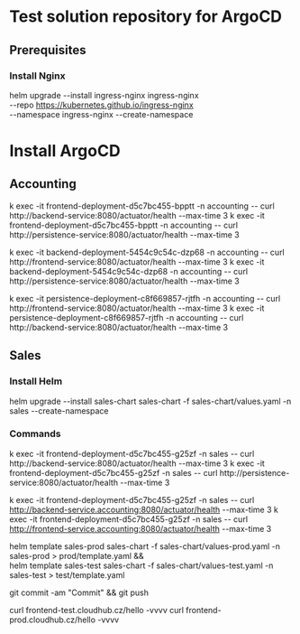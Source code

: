 # Test solution repository for ArgoCD

## Prerequisites
### Install Nginx
helm upgrade --install ingress-nginx ingress-nginx \
--repo https://kubernetes.github.io/ingress-nginx \
--namespace ingress-nginx --create-namespace

# Install ArgoCD


## Accounting
k exec -it frontend-deployment-d5c7bc455-bpptt -n accounting -- curl http://backend-service:8080/actuator/health --max-time 3
k exec -it frontend-deployment-d5c7bc455-bpptt -n accounting -- curl http://persistence-service:8080/actuator/health --max-time 3

k exec -it backend-deployment-5454c9c54c-dzp68 -n accounting -- curl http://frontend-service:8080/actuator/health --max-time 3
k exec -it backend-deployment-5454c9c54c-dzp68 -n accounting -- curl http://persistence-service:8080/actuator/health --max-time 3

k exec -it persistence-deployment-c8f669857-rjtfh -n accounting -- curl http://frontend-service:8080/actuator/health --max-time 3
k exec -it persistence-deployment-c8f669857-rjtfh -n accounting -- curl http://backend-service:8080/actuator/health --max-time 3

## Sales
### Install Helm
helm upgrade --install sales-chart  sales-chart -f sales-chart/values.yaml -n sales --create-namespace

### Commands
k exec -it frontend-deployment-d5c7bc455-g25zf -n sales -- curl http://backend-service:8080/actuator/health --max-time 3
k exec -it frontend-deployment-d5c7bc455-g25zf -n sales -- curl http://persistence-service:8080/actuator/health --max-time 3

k exec -it frontend-deployment-d5c7bc455-g25zf -n sales -- curl http://backend-service.accounting:8080/actuator/health --max-time 3
k exec -it frontend-deployment-d5c7bc455-g25zf -n sales -- curl http://frontend-service.accounting:8080/actuator/health --max-time 3


helm template sales-prod sales-chart -f sales-chart/values-prod.yaml -n sales-prod > prod/template.yaml && \
helm template sales-test sales-chart -f sales-chart/values-test.yaml -n sales-test > test/template.yaml

git commit -am "Commit" && git push

curl frontend-test.cloudhub.cz/hello -vvvv
curl frontend-prod.cloudhub.cz/hello -vvvv